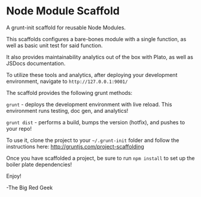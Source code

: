 Node Module Scaffold
==========================

A grunt-init scaffold for reusable Node Modules.

This scaffolds configures a bare-bones module with a single function, as well as basic unit test for said function.

It also provides maintainability analytics out of the box with Plato,
as well as JSDocs documentation.

To utilize these tools and analytics, after deploying your development environment, navigate to `http://127.0.0.1:9001/`

The scaffold provides the following grunt methods:

`grunt` - deploys the development environment with live reload.  This environment runs testing, doc gen, and analytics!

`grunt dist` - performs a build, bumps the version (hotfix), and pushes to your repo!


To use it, clone the project to your `~/.grunt-init` folder and follow the instructions here:  http://gruntjs.com/project-scaffolding


Once you have scaffolded a project, be sure to run `npm install` to set up the boiler plate dependencies!

Enjoy!

-The Big Red Geek
